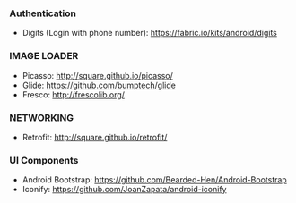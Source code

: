 ### Authentication
* Digits (Login with phone number): https://fabric.io/kits/android/digits

### IMAGE LOADER
* Picasso: http://square.github.io/picasso/
* Glide: https://github.com/bumptech/glide
* Fresco: http://frescolib.org/

### NETWORKING
* Retrofit: http://square.github.io/retrofit/

### UI Components
* Android Bootstrap: https://github.com/Bearded-Hen/Android-Bootstrap
* Iconify: https://github.com/JoanZapata/android-iconify
